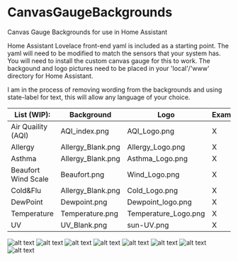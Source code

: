 # CanvasGaugeBackgrounds
Canvas Gauge Backgrounds for use in Home Assistant

Home Assistant Lovelace front-end yaml is included as a starting point.
The yaml will need to be modified to match the sensors that your system has.
You will need to install the custom canvas gauge for this to work.
The backgound and logo pictures need to be placed in your 'local'/'www' directory for Home Assistant.

I am in the process of removing wording from the backgrounds and using state-label for text, this will allow any language of your choice.

| List (WIP):   | Background   | Logo   | Example   |
| --- | --- | --- | --- |
| Air Quaility (AQI)   | AQI_index.png   | AQI_Logo.png   | X    |
| Allergy   | Allergy_Blank.png   | Allergy_Logo.png   | X   |
| Asthma   | Allergy_Blank.png   | Asthma_Logo.png   | X   |
| Beaufort Wind Scale   | Beaufort.png   | Wind_Logo.png   | X   |
| Cold&Flu   | Allergy_Blank.png   | Cold_Logo.png   | X   |
| DewPoint   | Dewpoint.png   | Dewpoint_logo.png   | X   |
| Temperature   | Temperature.png   | Temperature_Logo.png   | X   |
| UV   | UV_Blank.png   | sun-UV.png   | X   |

![alt text](https://github.com/GlennGoddard/CanvasGaugeBackgrounds/blob/main/AQI/Example_AQI.jpg?raw=true)
![alt text](https://github.com/GlennGoddard/CanvasGaugeBackgrounds/blob/main/Allergy/Example_Allergy.jpg?raw=true)
![alt text](https://github.com/GlennGoddard/CanvasGaugeBackgrounds/blob/main/Asthma/Example_Asthma.jpg?raw=true)
![alt text](https://github.com/GlennGoddard/CanvasGaugeBackgrounds/blob/main/Beaufort/Example_Beaufort.jpg?raw=true)
![alt text](https://github.com/GlennGoddard/CanvasGaugeBackgrounds/blob/main/Cold_Flu/Example_Cold.jpg?raw=true)
![alt text](https://github.com/GlennGoddard/CanvasGaugeBackgrounds/blob/main/DewPoint/Example_DewPoint.jpg?raw=true)
![alt text](https://github.com/GlennGoddard/CanvasGaugeBackgrounds/blob/main/Temperature/Example_Temperature.jpg?raw=true)
![alt text](https://github.com/GlennGoddard/CanvasGaugeBackgrounds/blob/main/UV/Example_UV.jpg?raw=true)
